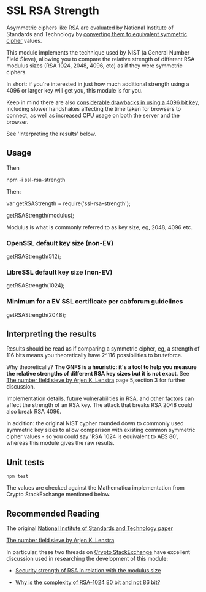 # SSL RSA Strength

Asymmetric ciphers like RSA are evaluated by National Institute of Standards and Technology by [converting them to equivalent symmetric cipher](http://csrc.nist.gov/publications/nistpubs/800-57/sp800-57_part1_rev3_general.pdf) values.

This module implements the technique used by NIST (a General Number Field Sieve), allowing you to compare the relative strength of different RSA modulus sizes (RSA 1024, 2048, 4096, etc) as if they were symmetric ciphers.

In short: if you're interested in just how much additional strength using a 4096 or larger key will get you, this module is for you.

Keep in mind there are also [considerable drawbacks in using a 4096 bit key](https://certsimple.com/blog/4096-bit-keys), including slower handshakes affecting the time taken for browsers to connect, as well as increased CPU usage on both the server and the browser.

See 'Interpreting the results' below.

## Usage

Then

  npm -i ssl-rsa-strength

Then:

  var getRSAStrength = require('ssl-rsa-strength');

  getRSAStrength(modulus);

Modulus is what is commonly referred to as key size, eg, 2048, 4096 etc.

### OpenSSL default key size (non-EV)

  getRSAStrength(512);

### LibreSSL default key size (non-EV)

  getRSAStrength(1024);

### Minimum for a EV SSL certificate per cabforum guidelines

  getRSAStrength(2048);

## Interpreting the results

Results should be read as if comparing a symmetric cipher, eg, a strength of 116 bits means you theoretically have 2^116 possibilities to bruteforce.

Why theoretically? **The GNFS is a heuristic: it's a tool to help you measure the relative strengths of different RSA key sizes but it is not exact**. See [The number field sieve by Arjen K. Lenstra](http://www.iai.uni-bonn.de/~adrian/nfs/lenstra90number.pdf) page 5,section 3 for further discussion.

Implementation details, future vulnerabilities in RSA, and other factors can affect the strength of an RSA key. The attack that breaks RSA 2048 could also break RSA 4096.

In addition: the original NIST cypher rounded down to commonly used symmetric key sizes to allow comparison with existing common symmetric cipher values - so you could say 'RSA 1024 is equivalent to AES 80', whereas this module gives the raw results.

## Unit tests

	npm test

The values are checked against the Mathematica implementation from Crypto StackExchange mentioned below.

## Recommended Reading

The original [National Institute of Standards and Technology paper](http://csrc.nist.gov/publications/nistpubs/800-57/sp800-57_part1_rev3_general.pdf)

[The number field sieve by Arjen K. Lenstra](http://www.iai.uni-bonn.de/~adrian/nfs/lenstra90number.pdf)

In particular, these two threads on [Crypto StackExchange](http://crypto.stackexchange.com) have excellent discussion used in researching the development of this module:

 - [Security strength of RSA in relation with the modulus size](http://crypto.stackexchange.com/questions/8687/security-strength-of-rsa-in-relation-with-the-modulus-size/8692?noredirect=1#comment56473_8692)

 - [Why is the complexity of RSA-1024 80 bit and not 86 bit?](http://crypto.stackexchange.com/questions/10076/why-is-the-complexity-of-rsa-1024-80-bit-and-not-86-bit)


